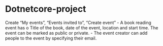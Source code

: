 # Dotnetcore-project
Create “My events”, “Events invited to”, “Create event” - A book reading event has o Title of the book, date of the event, location and start time. The event can be marked as public or private. - The event creator can add people to the event by specifying their email. 
